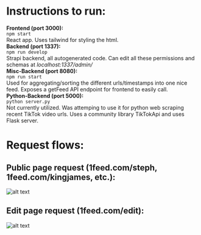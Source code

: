 # Instructions to run: <br>

**Frontend (port 3000):** <br>
`npm start` <br>
React app. Uses tailwind for styling the html. <br>
**Backend (port 1337):** <br>
`npm run develop` <br>
Strapi backend, all autogenerated code. Can edit all these permissions and schemas at _localhost:1337/admin/_ <br>
**Misc-Backend (port 8080):** <br>
`npm run start` <br>
Used for aggregating/sorting the different urls/timestamps into one nice feed. Exposes a getFeed API endpoint for frontend to easily call. <br>
**Python-Backend (port 5000):** <br>
`python server.py` <br>
Not currently utilized. Was attemping to use it for python web scraping recent TikTok video urls. Uses a community library TikTokApi and uses Flask server. <br>

# Request flows: <br>

## Public page request (1feed.com/steph, 1feed.com/kingjames, etc.):

![alt text](https://i.ibb.co/MkWkbkm/3ce840f1afd870882f39b10f8957b4e8.png)

## Edit page request (1feed.com/edit):

![alt text](https://i.ibb.co/TkjTTjC/editpage.png)
